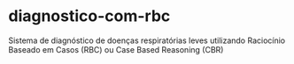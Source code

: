 # diagnostico-com-rbc
Sistema de diagnóstico de doenças respiratórias leves utilizando Raciocínio Baseado em Casos (RBC) ou Case Based Reasoning (CBR)
